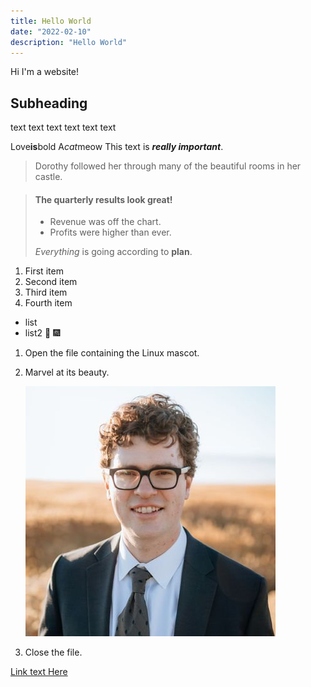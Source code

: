 ```yaml
---
title: Hello World
date: "2022-02-10"
description: "Hello World"
---
```


Hi I'm a website!

## Subheading 

text text text
text text text

Love**is**bold
A*cat*meow
This text is ***really important***.
> Dorothy followed her through many of the beautiful rooms in her castle.

> #### The quarterly results look great!
>
> - Revenue was off the chart.
> - Profits were higher than ever.
>
>  *Everything* is going according to **plan**.


1. First item
2. Second item
3. Third item
4. Fourth item

- list
- list2
:tada: :fireworks:

1. Open the file containing the Linux mascot.
2. Marvel at its beauty.

    ![UK guy](/src/images/profile-pic.png)

3. Close the file.

[Link text Here](https://link-url-here.org)